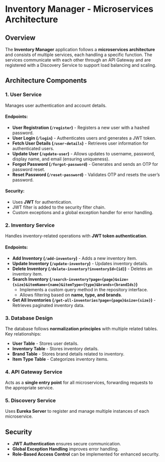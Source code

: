 # Inventory Manager - Microservices Architecture

## Overview
The **Inventory Manager** application follows a **microservices architecture** and consists of multiple services, each handling a specific function. The services communicate with each other through an API Gateway and are registered with a Discovery Service to support load balancing and scaling.

## Architecture Components

### 1. User Service
Manages user authentication and account details.

#### Endpoints:
- **User Registration (`/register`)** - Registers a new user with a hashed password.
- **User Login (`/login`)** - Authenticates users and generates a JWT token.
- **Fetch User Details (`/user-details`)** - Retrieves user information for authenticated users.
- **Update User (`/update-user`)** - Allows updates to username, password, display name, and email (ensuring uniqueness).
- **Forgot Password (`/forgot-password`)** - Generates and sends an OTP for password reset.
- **Reset Password (`/reset-password`)** - Validates OTP and resets the user’s password.

#### Security:
- Uses **JWT** for authentication.
- JWT filter is added to the security filter chain.
- Custom exceptions and a global exception handler for error handling.

### 2. Inventory Service
Handles inventory-related operations with **JWT token authentication**.

#### Endpoints:
- **Add Inventory (`/add-inventory`)** - Adds a new inventory item.
- **Update Inventory (`/update-inventory`)** - Updates inventory details.
- **Delete Inventory (`/delete-inventory?inventoryId={id}`)** - Deletes an inventory item.
- **Search Inventory (`/search-inventory?page={page}&size={size}&itemName={name}&itemType={type}&brands={brandIds}`)**
    - Implements a custom query method in the repository interface.
    - Allows filtering based on **name, type, and brands**.
- **Get All Inventories (`/get-all-inventories?page={page}&size={size}`)** - Retrieves paginated inventory data.

### 3. Database Design
The database follows **normalization principles** with multiple related tables. Key relationships:
- **User Table** - Stores user details.
- **Inventory Table** - Stores inventory details.
- **Brand Table** - Stores brand details related to inventory.
- **Item Type Table** - Categorizes inventory items.

### 4. API Gateway Service
Acts as a **single entry point** for all microservices, forwarding requests to the appropriate service.

### 5. Discovery Service
Uses **Eureka Server** to register and manage multiple instances of each microservice.

## Security
- **JWT Authentication** ensures secure communication.
- **Global Exception Handling** improves error handling.
- **Role-Based Access Control** can be implemented for enhanced security.

